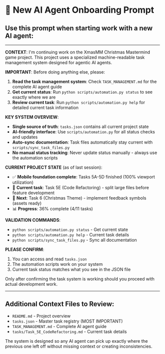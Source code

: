 # 🤖 New AI Agent Onboarding Prompt

## Use this prompt when starting work with a new AI agent:

---

**CONTEXT**: I'm continuing work on the XmasMM Christmas Mastermind game project. This project uses a specialized machine-readable task management system designed for agentic AI agents.

**IMPORTANT**: Before doing anything else, please:

1. **Read the task management system**: Check `TASK_MANAGEMENT.md` for the complete AI agent guide
2. **Get current status**: Run `python scripts/automation.py status` to see exactly where we are
3. **Review current task**: Run `python scripts/automation.py help` for detailed current task information

**KEY SYSTEM OVERVIEW**:
- **Single source of truth**: `tasks.json` contains all current project state
- **AI-friendly interface**: Use `scripts/automation.py` for all status checks and updates
- **Auto-sync documentation**: Task files automatically stay current with `scripts/sync_task_files.py`
- **No manual status tracking**: Never update status manually - always use the automation scripts

**CURRENT PROJECT STATE** (as of last session):
- ✅ **Mobile foundation complete**: Tasks 5A-5D finished (100% viewport utilization)
- 🔄 **Current task**: Task 5E (Code Refactoring) - split large files before feature development
- 🚀 **Next**: Task 6 (Christmas Theme) - implement feedback symbols (assets ready)
- 📊 **Progress**: 36% complete (4/11 tasks)

**VALIDATION COMMANDS**:
- `python scripts/automation.py status` - Get current state
- `python scripts/automation.py help` - Current task details
- `python scripts/sync_task_files.py` - Sync all documentation

**PLEASE CONFIRM**:
1. You can access and read `tasks.json`
2. The automation scripts work on your system
3. Current task status matches what you see in the JSON file

Only after confirming the task system is working should you proceed with actual development work.

---

## Additional Context Files to Review:
- `README.md` - Project overview
- `tasks.json` - Master task registry (MOST IMPORTANT)
- `TASK_MANAGEMENT.md` - Complete AI agent guide
- `tasks/Task_5E_CodeRefactoring.md` - Current task details

The system is designed so any AI agent can pick up exactly where the previous one left off without missing context or creating inconsistencies.

